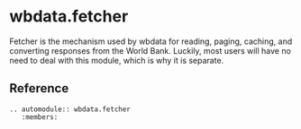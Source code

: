# wbdata.fetcher

Fetcher is the mechanism used by wbdata for reading, paging, caching, and
converting responses from the World Bank. Luckily, most users will have no need
to deal with this module, which is why it is separate.

## Reference

``` eval_rst
.. automodule:: wbdata.fetcher
   :members:
```
